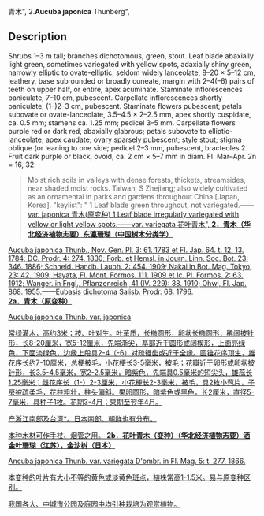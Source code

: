 青木",
2.**Aucuba japonica** Thunberg",

## Description
Shrubs 1–3 m tall; branches dichotomous, green, stout. Leaf blade abaxially light green, sometimes variegated with yellow spots, adaxially shiny green, narrowly elliptic to ovate-elliptic, seldom widely lanceolate, 8–20 × 5–12 cm, leathery, base subrounded or broadly cuneate, margin with 2–4(–6) pairs of teeth on upper half, or entire, apex acuminate. Staminate inflorescences paniculate, 7–10 cm, pubescent. Carpellate inflorescences shortly paniculate, (1–)2–3 cm, pubescent. Staminate flowers pubescent; petals subovate or ovate-lanceolate, 3.5–4.5 × 2–2.5 mm, apex shortly cuspidate, ca. 0.5 mm; stamens ca. 1.25 mm; pedicel 3–5 mm. Carpellate flowers purple red or dark red, abaxially glabrous; petals subovate to elliptic-lanceolate, apex caudate; ovary sparsely pubescent; style stout; stigma oblique (or leaning to one side; pedicel 2–3 mm, pubescent, bracteoles 2. Fruit dark purple or black, ovoid, ca. 2 cm × 5–7 mm in diam. Fl. Mar–Apr. 2n = 16, 32.

> Moist rich soils in valleys with dense forests, thickets, streamsides, near shaded moist rocks. Taiwan, S Zhejiang; also widely cultivated as an ornamental in parks and gardens throughout China [Japan, Korea].
  "keylist": "
1 Leaf blade green throughout, not variegated.——<a href='/info/Aucuba japonica var. japonica?t=foc'>var. japonica 青木(原变种)
1 Leaf blade irregularly variegated with yellow or light yellow spots.——<a href='/info/Aucuba japonica var. variegata?t=foc'>var. variegata 花叶青木",
**2．青木（华北经济植物志要）东瀛珊瑚（中国树木分类学）**

Aucuba japonica Thunb., Nov. Gen. Pl. 3: 61. 1783 et Fl. Jap. 64. t. 12. 13. 1784; DC. Prodr. 4: 274. 1830; Forb. et Hemsl. in Journ. Linn. Soc. Bot. 23: 346. 1886; Schneid. Handb. Laubh. 2: 454. 1909; Nakai in Bot. Mag. Tokyo, 23: 42. 1909; Hayata, Fl. Mont. Formos. 111. 1909 et Ic. Pl. Formos. 2: 63. 1912; Wanger. in Fngl., Pflanzenreich, 41 (IV. 229): 38. 1910; Ohwi, Fl. Jap. 868. 1955.——Eubasis dichotoma Salisb. Prodr. 68. 1796.
**2a．青木（原变种）**

Aucuba japonica Thunb. var. japonica

常绿灌木，高约3米；枝、叶对生。叶革质，长椭圆形，卵状长椭圆形，稀阔披针形，长8-20厘米，宽5-12厘米，先端渐尖，基部近于圆形或阔楔形，上面亮绿色，下面淡绿色，边缘上段具2-4（-6）对疏锯齿或近于全缘。圆锥花序顶生，雄花序长约7-10厘米，总梗被毛，小花梗长3-5毫米，被毛；花瓣近于卵形或卵状披针形，长3.5-4.5毫米，宽2-2.5毫米，暗紫色，先端具0.5毫米的短尖头，雄蕊长1.25毫米；雌花序长（1-）2-3厘米，小花梗长2-3毫米，被毛，具2枚小苞片，子房被疏柔毛，花柱粗壮，柱头偏斜。果卵圆形，暗紫色或黑色，长2厘米，直径5-7毫米，具种子1枚。花期3-4月；果期至翌年4月。

产浙江南部及台湾*。日本南部、朝鲜也有分布。

本种木材可作手杖、烟管之用。
**2b．花叶青木（变种）（华北经济植物志要）洒金叶珊瑚（江苏），金沙树（日本）**

Ancuba japonica Thunb. var. variegata D'ombr. in Fl. Mag. 5: t. 277. 1866.

本变种的叶片有大小不等的黄色或淡黄色斑点，植株常高1-1.5米。易与原变种区别。

我国各大、中城市公园及庭园中均引种栽培为观赏植物。
